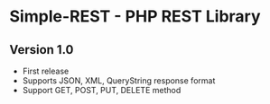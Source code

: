 Simple-REST - PHP REST Library
==============================

Version 1.0
-----------

- First release
- Supports JSON, XML, QueryString response format
- Support GET, POST, PUT, DELETE method

